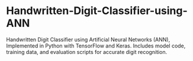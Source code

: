 # Handwritten-Digit-Classifier-using-ANN
Handwritten Digit Classifier using Artificial Neural Networks (ANN), Implemented in Python with TensorFlow and Keras. Includes model code, training data, and evaluation scripts for accurate digit recognition.
